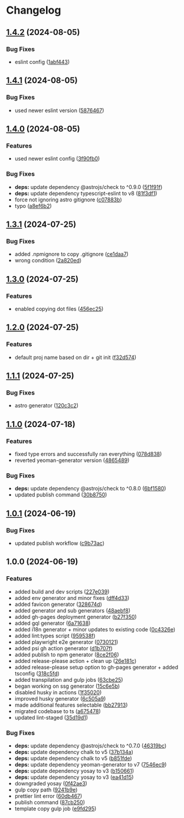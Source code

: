 # Changelog

## [1.4.2](https://github.com/nico-i/generator-ts/compare/v1.4.1...v1.4.2) (2024-08-05)


### Bug Fixes

* eslint config ([1abf443](https://github.com/nico-i/generator-ts/commit/1abf443f20a98f2bd31ac71e8890c8b13b74edb4))

## [1.4.1](https://github.com/nico-i/generator-ts/compare/v1.4.0...v1.4.1) (2024-08-05)


### Bug Fixes

* used newer eslint version ([5876467](https://github.com/nico-i/generator-ts/commit/5876467290ef1231b51dea2f44c7e11251d1f264))

## [1.4.0](https://github.com/nico-i/generator-ts/compare/v1.3.1...v1.4.0) (2024-08-05)


### Features

* used newer eslint config ([3f90fb0](https://github.com/nico-i/generator-ts/commit/3f90fb076cc24df5308fbaa8c2dde58d573b2ae9))


### Bug Fixes

* **deps:** update dependency @astrojs/check to ^0.9.0 ([5f1f91f](https://github.com/nico-i/generator-ts/commit/5f1f91f01bcc71ef7f7e6f0ae61c2a33f7fb428b))
* **deps:** update dependency typescript-eslint to v8 ([81f3df1](https://github.com/nico-i/generator-ts/commit/81f3df123652686ffc168e407c785dbc6f2ccdcb))
* force not ignoring astro gitignore ([c07883b](https://github.com/nico-i/generator-ts/commit/c07883b4e909f79b680acf77a6262b18478161dc))
* typo ([a8ef6b2](https://github.com/nico-i/generator-ts/commit/a8ef6b2a7db51561841a8e9de4f56c16db889fd0))

## [1.3.1](https://github.com/nico-i/generator-ts/compare/v1.3.0...v1.3.1) (2024-07-25)


### Bug Fixes

* added .npmignore to copy .gitignore ([ce1daa7](https://github.com/nico-i/generator-ts/commit/ce1daa7d18e2f3e53e01603ca08790dbabf83d04))
* wrong condition ([2a820ed](https://github.com/nico-i/generator-ts/commit/2a820edbb24ba806efc309ee1b1422007556ea3a))

## [1.3.0](https://github.com/nico-i/generator-ts/compare/v1.2.0...v1.3.0) (2024-07-25)


### Features

* enabled copying dot files ([456ec25](https://github.com/nico-i/generator-ts/commit/456ec250679c6bbb5f1ef44228f8cdffb4a5b428))

## [1.2.0](https://github.com/nico-i/generator-ts/compare/v1.1.1...v1.2.0) (2024-07-25)


### Features

* default proj name based on dir + git init ([f32d574](https://github.com/nico-i/generator-ts/commit/f32d5748bc2cdf6a7f5b70f06cf190fc36a7b3e7))

## [1.1.1](https://github.com/nico-i/generator-ts/compare/v1.1.0...v1.1.1) (2024-07-25)


### Bug Fixes

* astro generator ([120c3c2](https://github.com/nico-i/generator-ts/commit/120c3c2396fc9406ef76d2d57ffe5e308bea4aa1))

## [1.1.0](https://github.com/nico-i/generator-ts/compare/v1.0.1...v1.1.0) (2024-07-18)


### Features

* fixed type errors and successfully ran everything ([078d838](https://github.com/nico-i/generator-ts/commit/078d838198ef13ffcdd10a36de7c11095d88d1ba))
* reverted yeoman-generator version ([4865489](https://github.com/nico-i/generator-ts/commit/4865489a4916c69bc7a5de396893d1924a622b51))


### Bug Fixes

* **deps:** update dependency @astrojs/check to ^0.8.0 ([6bf1580](https://github.com/nico-i/generator-ts/commit/6bf1580d6f613ae1f650418900fa544199b4f0d4))
* updated publish command ([30b8750](https://github.com/nico-i/generator-ts/commit/30b875071ce1c40a777800e949250b6110538c77))

## [1.0.1](https://github.com/nico-i/generator-ts/compare/v1.0.0...v1.0.1) (2024-06-19)


### Bug Fixes

* updated publish workflow ([c9b73ac](https://github.com/nico-i/generator-ts/commit/c9b73aceb1c676095529470f2c98fdbca135078b))

## 1.0.0 (2024-06-19)


### Features

* added build and dev scripts ([227e039](https://github.com/nico-i/generator-ts/commit/227e039b262fbd9d96702e54adc5bddedc83108d))
* added env generator and minor fixes ([dff4d33](https://github.com/nico-i/generator-ts/commit/dff4d33b00a03baaa4420a37534378e8b8849cbc))
* added favicon generator ([328674d](https://github.com/nico-i/generator-ts/commit/328674dbff20ad0864bd8e249ac01ac74be8793c))
* added generator and sub generators ([48aebf8](https://github.com/nico-i/generator-ts/commit/48aebf86db4e556e6c7aab12479c4beb24678ab7))
* added gh-pages deployment generator ([b27f350](https://github.com/nico-i/generator-ts/commit/b27f350ce2aabb57476e08df37615326148c04f5))
* added gql generator ([6a71638](https://github.com/nico-i/generator-ts/commit/6a716388a849c54ce8c6b4dcea8ff50eda7ad961))
* added i18n generator + minor updates to existing code ([0c4326e](https://github.com/nico-i/generator-ts/commit/0c4326e8ca6d1855c53b9d942596fd4188671891))
* added lint:types script ([959538f](https://github.com/nico-i/generator-ts/commit/959538f75a16cf6426fd1302e6f16f326bdedf3a))
* added playwright e2e generator ([0730121](https://github.com/nico-i/generator-ts/commit/073012149bcfc03ec3ee0dfd0dee92718c429080))
* added psi gh action generator ([d1b707f](https://github.com/nico-i/generator-ts/commit/d1b707f8ed4219b5923f4331e8a05d0bc3aada48))
* added publish to npm generator ([8ce2f06](https://github.com/nico-i/generator-ts/commit/8ce2f0661a43259522981967899026dce01ce9a6))
* added release-please action + clean up ([26e181c](https://github.com/nico-i/generator-ts/commit/26e181c29fa91f902a8ec29dff7c225e73d8ce4b))
* added release-please setup option to gh-pages generator + added tsconfig ([318c5fd](https://github.com/nico-i/generator-ts/commit/318c5fd43de1e7813e7106628e9c5e72a888c42a))
* added transpilation and gulp jobs ([63cbe25](https://github.com/nico-i/generator-ts/commit/63cbe259b957a0d5db3fd126df767794ecf85bfa))
* began working on ssg generator ([15c6e5b](https://github.com/nico-i/generator-ts/commit/15c6e5baec3f5da8242206030a422efd9fe994b4))
* disabled husky in actions ([1f35020](https://github.com/nico-i/generator-ts/commit/1f350205c299875de8811edf1f4a3322fa3f36b0))
* improved husky generator ([6c505a9](https://github.com/nico-i/generator-ts/commit/6c505a98535d0e7db8adbb644f9a01cd1f68e1a7))
* made additional features selectable ([bb27913](https://github.com/nico-i/generator-ts/commit/bb27913818a014d8c52a31acc08b09b4555b685f))
* migrated codebase to ts ([a675478](https://github.com/nico-i/generator-ts/commit/a675478c3849b427a0bb9235bdae6cc13e5650b9))
* updated lint-staged ([35d19d1](https://github.com/nico-i/generator-ts/commit/35d19d1dabbfd39a6dd65d2bb9752705355cb977))


### Bug Fixes

* **deps:** update dependency @astrojs/check to ^0.7.0 ([46319bc](https://github.com/nico-i/generator-ts/commit/46319bcd3f90daef8647aa1b7102c70043d02b56))
* **deps:** update dependency chalk to v5 ([37b134a](https://github.com/nico-i/generator-ts/commit/37b134ad008f0df8b3ad7d91b260aa18197f33d0))
* **deps:** update dependency chalk to v5 ([b851fde](https://github.com/nico-i/generator-ts/commit/b851fdeabfcbf5c2cf558af7b103577f7f5930ba))
* **deps:** update dependency yeoman-generator to v7 ([7546ec9](https://github.com/nico-i/generator-ts/commit/7546ec93f7deff51a5b9174d73cec31e1bba165f))
* **deps:** update dependency yosay to v3 ([b150661](https://github.com/nico-i/generator-ts/commit/b1506615bd0ebd0af13aa7d53c5224addab6d380))
* **deps:** update dependency yosay to v3 ([ea41d15](https://github.com/nico-i/generator-ts/commit/ea41d15da51bd0c553798b6fd59c53e6603e546b))
* downgraded yosay ([0f42ae3](https://github.com/nico-i/generator-ts/commit/0f42ae31ee7fa1ec51647c251787e9facc2fbdfd))
* gulp copy path ([9241b9e](https://github.com/nico-i/generator-ts/commit/9241b9e31cac0b7ff24576e7491e32cdda3b1656))
* prettier lint error ([60db467](https://github.com/nico-i/generator-ts/commit/60db467f2bba922cc810134c92c63ab6ac06469b))
* publish command ([87cb250](https://github.com/nico-i/generator-ts/commit/87cb25072fbdf4c3a537947ab398faf9e411b2c9))
* template copy gulp job ([e9fd295](https://github.com/nico-i/generator-ts/commit/e9fd295a5e8dd35431c4da29c25f978673caf4ab))
